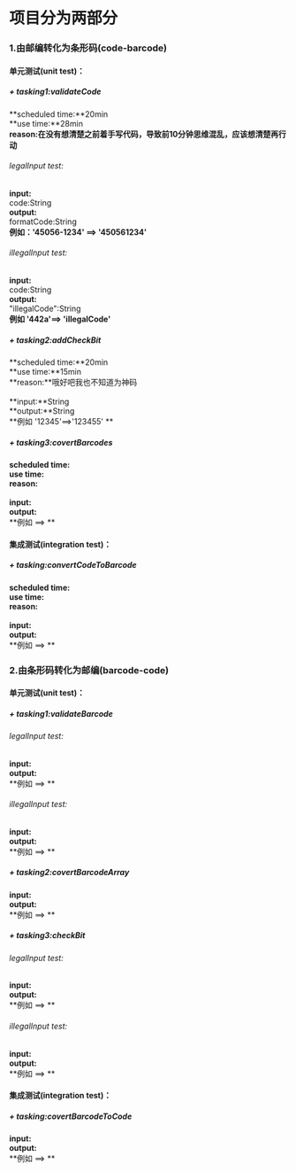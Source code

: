 # 项目分为两部分
### 1.由邮编转化为条形码(code-barcode)

#### 单元测试(unit test)：
##### + tasking1:validateCode
**scheduled time:**20min<br>
**use time:**28min<br>
**reason:在没有想清楚之前着手写代码，导致前10分钟思维混乱，应该想清楚再行动**
###### legalInput test:
**input:**<br> code:String<br>
**output:**<br>formatCode:String<br>
**例如：'45056-1234' ==> '450561234'**
###### illegalInput test:
**input:**<br>code:String<br>
**output:**<br>"illegalCode":String<br>
**例如 '442a'==> 'illegalCode'**

##### + tasking2:addCheckBit
**scheduled time:**20min<br>
**use time:**15min<br>
**reason:**哦好吧我也不知道为神码<br><br>
**input:**String<br>
**output:**String<br>
**例如 '12345'==>'123455' **

##### + tasking3:covertBarcodes
**scheduled time:**<br>
**use time:**<br>
**reason:**<br><br>
**input:**<br>
**output:**<br>
**例如 ==> **

#### 集成测试(integration test)：
##### + tasking:convertCodeToBarcode
**scheduled time:**<br>
**use time:**<br>
**reason:**<br><br>
**input:**<br>
**output:**<br>
**例如 ==> **

### 2.由条形码转化为邮编(barcode-code)

#### 单元测试(unit test)：

##### + tasking1:validateBarcode
###### legalInput test:
**input:**<br>
**output:**<br>
**例如 ==> **
###### illegalInput test:
**input:**<br>
**output:**<br>
**例如 ==> **
##### + tasking2:covertBarcodeArray
**input:**<br>
**output:**<br>
**例如 ==> **
##### + tasking3:checkBit
###### legalInput test:
**input:**<br>
**output:**<br>
**例如 ==> **
###### illegalInput test:
**input:**<br>
**output:**<br>
**例如 ==> **

#### 集成测试(integration test)：
##### + tasking:covertBarcodeToCode
**input:**<br>
**output:**<br>
**例如 ==> **




